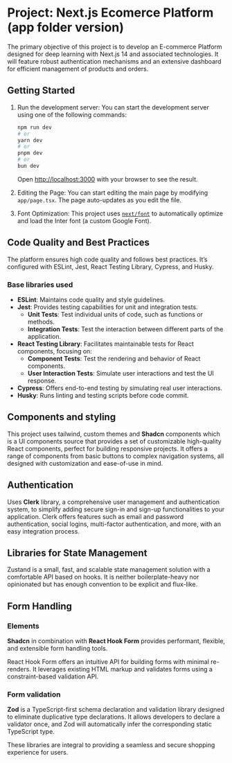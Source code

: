 # Project: Next.js Ecomerce Platform (app folder version)

The primary objective of this project is to develop an E-commerce Platform designed for deep learning with Next.js 14 and associated technologies. It will feature robust authentication mechanisms and an extensive dashboard for efficient management of products and orders.

## Getting Started

1. Run the development server: You can start the development server using one of the following commands:

   ```bash
   npm run dev
   # or
   yarn dev
   # or
   pnpm dev
   # or
   bun dev
   ```

   Open [http://localhost:3000](http://localhost:3000) with your browser to see the result.

2. Editing the Page: You can start editing the main page by modifying `app/page.tsx`. The page auto-updates as you edit the file.

3. Font Optimization: This project uses [`next/font`](https://nextjs.org/docs/basic-features/font-optimization) to automatically optimize and load the Inter font (a custom Google Font).

## Code Quality and Best Practices

The platform ensures high code quality and follows best practices. It’s configured with ESLint, Jest, React Testing Library, Cypress, and Husky.

### Base libraries used

- **ESLint**: Maintains code quality and style guidelines.
- **Jest**: Provides testing capabilities for unit and integration tests.
  - **Unit Tests**: Test individual units of code, such as functions or methods.
  - **Integration Tests**: Test the interaction between different parts of the application.
- **React Testing Library**: Facilitates maintainable tests for React components, focusing on:
  - **Component Tests**: Test the rendering and behavior of React components.
  - **User Interaction Tests**: Simulate user interactions and test the UI response.
- **Cypress**: Offers end-to-end testing by simulating real user interactions.
- **Husky**: Runs linting and testing scripts before code commit.

## Components and styling

This project uses tailwind, custom themes and **Shadcn** components which is a UI components source that provides a set of customizable high-quality React components, perfect for building responsive projects. It offers a range of components from basic buttons to complex navigation systems, all designed with customization and ease-of-use in mind.

## Authentication

Uses **Clerk** library, a comprehensive user management and authentication system, to simplify adding secure sign-in and sign-up functionalities to your application. Clerk offers features such as email and password authentication, social logins, multi-factor authentication, and more, with an easy integration process.

## Libraries for State Management

Zustand is a small, fast, and scalable state management solution with a comfortable API based on hooks. It is neither boilerplate-heavy nor opinionated but has enough convention to be explicit and flux-like.

## Form Handling

### Elements

**Shadcn** in combination with **React Hook Form** provides performant, flexible, and extensible form handling tools.

React Hook Form offers an intuitive API for building forms with minimal re-renders. It leverages existing HTML markup and validates forms using a constraint-based validation API.

### Form validation

**Zod** is a TypeScript-first schema declaration and validation library designed to eliminate duplicative type declarations. It allows developers to declare a validator once, and Zod will automatically infer the corresponding static TypeScript type.

These libraries are integral to providing a seamless and secure shopping experience for users.
